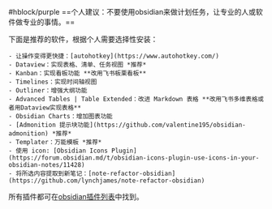 #hblock/purple ==个人建议：不要使用obsidian来做计划任务，让专业的人或软件做专业的事情。==

下面是推荐的软件，根据个人需要选择性安装：

```ad-example
- 让操作变得更快捷：[autohotkey](https://www.autohotkey.com/)
- Dataview：实现表格、清单、任务视图 *推荐*
- Kanban：实现看板功能 **改用飞书板栗看板**
- Timelines：实现时间轴视图
- Outliner：增强大纲功能
- Advanced Tables | Table Extended：改进 Markdown 表格 **改用飞书多维表格或者用Dataview实现表格**
- Obsidian Charts：增加图表功能
- [Admonition 提示块功能](https://github.com/valentine195/obsidian-admonition) *推荐*
- Templater：万能模板 *推荐*
- 使用 icon: [Obsidian Icons Plugin](https://forum.obsidian.md/t/obsidian-icons-plugin-use-icons-in-your-obsidian-notes/11428)
- 将所选内容提取到新笔记：[note-refactor-obsidian](https://github.com/lynchjames/note-refactor-obsidian)
```
所有插件都可在[obsidian插件列表](https://github.com/obsidianmd/obsidian-releases/blob/master/community-plugins.json)中找到。